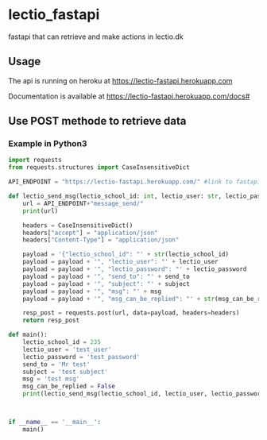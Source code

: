# lectio_fastapi
fastapi that can retrieve and make actions in lectio.dk


## Usage
The api is running on heroku at https://lectio-fastapi.herokuapp.com 

Documentation is available at https://lectio-fastapi.herokuapp.com/docs#


## Use POST methode to retrieve data
### Example in Python3
```python
import requests
from requests.structures import CaseInsensitiveDict

API_ENDPOINT = "https://lectio-fastapi.herokuapp.com/" #link to fastapi

def lectio_send_msg(lectio_school_id: int, lectio_user: str, lectio_password: str, send_to :str, subject: str, msg: str, msg_can_be_replied: bool):
    url = API_ENDPOINT+"message_send/"
    print(url)

    headers = CaseInsensitiveDict()
    headers["accept"] = "application/json"
    headers["Content-Type"] = "application/json"

    payload = '{"lectio_school_id": "' + str(lectio_school_id)
    payload = payload + '", "lectio_user": "' + lectio_user
    payload = payload + '", "lectio_password": "' + lectio_password
    payload = payload + '", "send_to": "' + send_to
    payload = payload + '", "subject": "' + subject
    payload = payload + '", "msg": "' + msg
    payload = payload + '", "msg_can_be_replied": "' + str(msg_can_be_replied) + '"}'

    resp_post = requests.post(url, data=payload, headers=headers)
    return resp_post

def main():
    lectio_school_id = 235
    lectio_user = 'test_user'
    lectio_password = 'test_password'
    send_to = 'Mr test'
    subject = 'test subject'
    msg = 'test msg'
    msg_can_be_replied = False
    print(lectio_send_msg(lectio_school_id, lectio_user, lectio_password, send_to, subject, msg, msg_can_be_replied).text)



if __name__ == '__main__':
    main()



````


